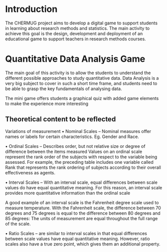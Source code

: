 Introduction
============

The CHERMUG project aims to develop a digital game to support students in learning about research methods and statistics. The main activity to achieve this goal is the design, development and deployment of an educational game to support teachers in research methods courses.



Quantitative Data Analysis Game
===============================

The main goal of this activity is to allow the students to understand the different possible approaches to study quantitative data. Data Analysis is a very big subject to cover in such a short time frame, and students need to be able to grasp the key fundamentals of analysing data. 


The mini game offers students a graphical quiz with added game elements to make the experience more interesting

Theoretical content to be reflected
-----------------------------------

Variations of measurement
•	Nominal Scales – Nominal measures offer names or labels for certain characteristics. Eg. Gender and Race.

•	Ordinal Scales – Describes order, but not relative size or degree of difference between the items measured Values on an ordinal scale represent the rank order of the subjects with respect to the variable being assessed. For example, the preceding table includes one variable called Rank that represents the rank ordering of subjects according to their overall effectiveness as agents.

•	Interval Scales – With an interval scale, equal differences between scale values do have equal quantitative meaning. For this reason, an interval scale provides more quantitative information than the ordinal scale 

A good example of an interval scale is the Fahrenheit degree scale used to measure temperature. With the Fahrenheit scale, the difference between 70 degrees and 75 degrees is equal to the difference between 80 degrees and 85 degrees: The units of measurement are equal throughout the full range of the scale.  

•	Ratio Scales – are similar to interval scales in that equal differences between scale values have equal quantitative meaning. However, ratio scales also have a true zero point, which gives them an additional property.

